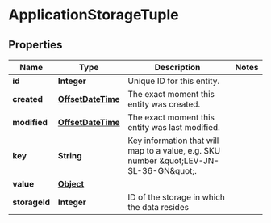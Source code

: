 
# ApplicationStorageTuple

## Properties
Name | Type | Description | Notes
------------ | ------------- | ------------- | -------------
**id** | **Integer** | Unique ID for this entity. | 
**created** | [**OffsetDateTime**](OffsetDateTime.md) | The exact moment this entity was created. | 
**modified** | [**OffsetDateTime**](OffsetDateTime.md) | The exact moment this entity was last modified. | 
**key** | **String** | Key information that will map to a value, e.g. SKU number \&quot;LEV-JN-SL-36-GN\&quot;. | 
**value** | [**Object**](.md) |  | 
**storageId** | **Integer** | ID of the storage in which the data resides | 




